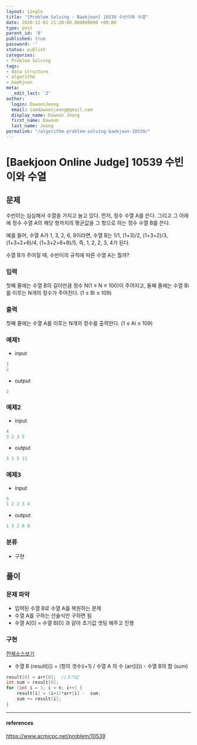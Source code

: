 ```yaml
---
layout: single
title: "[Problem Solving - Baekjoon] 10539 수빈이와 수열"
date: 2020-12-01 21:20:00.000000000 +09:00
type: post
parent_id: '0'
published: true
password: ''
status: publish
categories:
- Problem Solving
tags:
- data structure
- algorithm
- baekjoon
meta:
  _edit_last: '2'
author:
  login: DawoonJeong
  email: iamdawoonjeong@gmail.com
  display_name: Dawoon Jeong
  first_name: Dawoon
  last_name: Jeong
permalink: "/algorithm-problem-solving-baekjoon-10539/"
---
```

# [Baekjoon Online Judge] 10539 수빈이와 수열

## 문제
수빈이는 심심해서 수열을 가지고 놀고 있다. 먼저, 정수 수열 A를 쓴다. 그리고 그 아래에 정수 수열 A의 해당 항까지의 평균값을 그 항으로 하는 정수 수열 B를 쓴다.

예를 들어, 수열 A가 1, 3, 2, 6, 8이라면, 수열 B는 1/1, (1+3)/2, (1+3+2)/3, (1+3+2+6)/4, (1+3+2+6+8)/5, 즉, 1, 2, 2, 3, 4가 된다.

수열 B가 주어질 때, 수빈이의 규칙에 따른 수열 A는 뭘까?

### 입력
첫째 줄에는 수열 B의 길이만큼 정수 N(1 ≤ N ≤ 100)이 주어지고, 둘째 줄에는 수열 Bi를 이루는 N개의 정수가 주어진다. (1 ≤ Bi ≤ 109)

### 출력
첫째 줄에는 수열 A를 이루는 N개의 정수를 출력한다. (1 ≤ Ai ≤ 109)

### 예제1
- input

```java
1
2
```

- output

```java
2
```

### 예제2
- input

```java
4
3 2 3 5
```

- output

```java
3 1 5 11
```

### 예제3
- input

```java
5
1 2 2 3 4
```

- output

```java
1 3 2 6 8
```

### 분류
- 구현

## 풀이

### 문제 파악

- 입력된 수열 B로 수열 A를 복원하는 문제
- 수열 A를 구하는 산술식만 구하면 됨  
- 수열 A[0] = 수열 B[0] 과 같아 초기값 셋팅 해주고 진행

### 구현

[전체소스보기](https://github.com/iamdawoonjeong/java-datastructure-algorithm/blob/master/java-algorithm-problem-solving/src/baekjoon/problem10539/Main.java)

- 수열 B (result[i]) = (항의 갯수(i+1) / 수열 A 의 수 (arr[i])) - 수열 B의 합 (sum)     

```java
result[0] = arr[0];  //초기값
int sum = result[0];
for (int i = 1; i < n; i++) {
    result[i] = (i+1)*arr[i] -  sum;
    sum += result[i];
}
```

---

#### references
<https://www.acmicpc.net/problem/10539>
